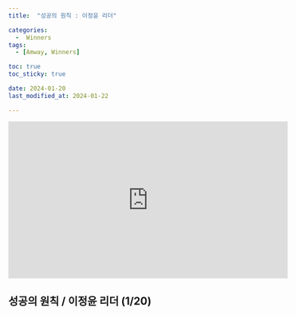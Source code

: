 ```yaml
---
title:  "성공의 원칙 : 이정윤 리더" 

categories:
  -  Winners
tags:
  - [Amway, Winners]

toc: true
toc_sticky: true

date: 2024-01-20
last_modified_at: 2024-01-22

---
```


<iframe width="560" height="315" src="https://www.youtube.com/embed/k731_syYJRs?si=BlqrBerNY4bTIRz-" title="YouTube video player" frameborder="0" allow="accelerometer; autoplay; clipboard-write; encrypted-media; gyroscope; picture-in-picture; web-share" allowfullscreen></iframe>


## 성공의 원칙 / 이정윤 리더 (1/20)
### 